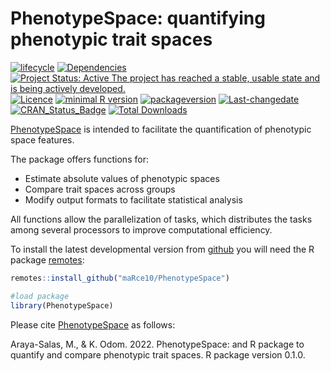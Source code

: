 PhenotypeSpace: quantifying phenotypic trait spaces
================

<!-- README.md is generated from README.Rmd. Please edit that file -->

[![lifecycle](https://img.shields.io/badge/lifecycle-maturing-brightgreen.svg)](https://lifecycle.r-lib.org/articles/stages.html)
[![Dependencies](https://tinyverse.netlify.com/badge/PhenotypeSpace)](https://cran.r-project.org/package=PhenotypeSpace)
[![Project Status: Active The project has reached a stable, usable state
and is being actively
developed.](https://www.repostatus.org/badges/latest/active.svg)](https://www.repostatus.org/#active)
[![Licence](https://img.shields.io/badge/licence-GPL--3-blue.svg)](https://www.gnu.org/licenses/gpl-3.0.en.html)
[![minimal R
version](https://img.shields.io/badge/R%3E%3D-3.2.4-6666ff.svg)](https://cran.r-project.org/)
[![packageversion](https://img.shields.io/badge/Package%20version-0.1.0-orange.svg?style=flat-square)](commits/develop)
[![Last-changedate](https://img.shields.io/badge/last%20change-2022--06--29-yellowgreen.svg)](/commits/master)
[![CRAN\_Status\_Badge](https://www.r-pkg.org/badges/version/PhenotypeSpace)](https://cran.r-project.org/package=PhenotypeSpace)
[![Total
Downloads](https://cranlogs.r-pkg.org/badges/grand-total/PhenotypeSpace)](https://cranlogs.r-pkg.org/badges/grand-total/PhenotypeSpace)

[PhenotypeSpace](https://github.com/maRce10/PhenotypeSpace) is intended
to facilitate the quantification of phenotypic space features.

The package offers functions for:

-   Estimate absolute values of phenotypic spaces
-   Compare trait spaces across groups
-   Modify output formats to facilitate statistical analysis

All functions allow the parallelization of tasks, which distributes the
tasks among several processors to improve computational efficiency.

To install the latest developmental version from
[github](https://github.com/) you will need the R package
[remotes](https://cran.r-project.org/package=remotes):

``` r
remotes::install_github("maRce10/PhenotypeSpace")

#load package
library(PhenotypeSpace)
```

Please cite [PhenotypeSpace](https://github.com/maRce10/PhenotypeSpace)
as follows:

Araya-Salas, M., & K. Odom. 2022. PhenotypeSpace: and R package to
quantify and compare phenotypic trait spaces. R package version 0.1.0.
